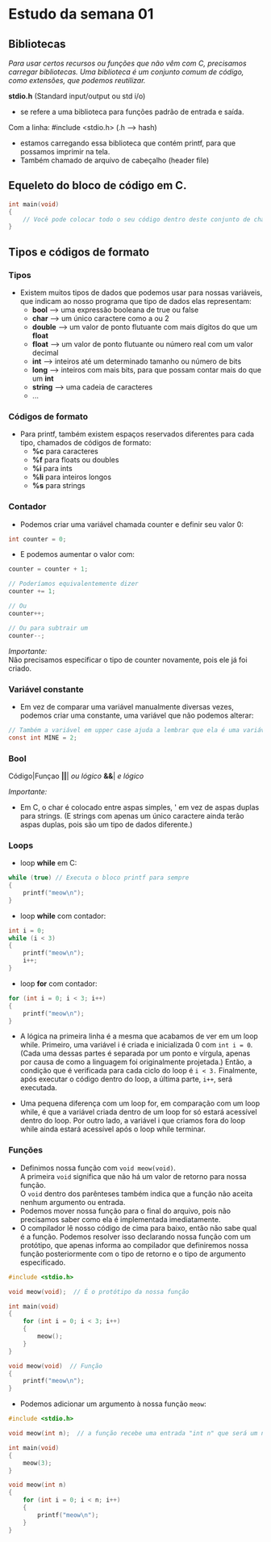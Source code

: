 # Estudo da semana 01

## Bibliotecas

*Para usar certos recursos ou funções que não vêm com C, precisamos carregar bibliotecas.
Uma biblioteca é um conjunto comum de código, como extensões, que podemos reutilizar.*

**stdio.h** (Standard input/output ou std i/o)
- se refere a uma biblioteca para funções padrão de entrada e saída.

Com a linha: #include <stdio.h> (.h --> hash)
- estamos carregando essa biblioteca que contém printf, para que possamos imprimir na tela.
- Também chamado de arquivo de cabeçalho (header file)

## Equeleto do bloco de código em C.
```c
int main(void)
{
    // Você pode colocar todo o seu código dentro deste conjunto de chaves
}
```

## Tipos e códigos de formato

### Tipos
- Existem muitos tipos de dados que podemos usar para nossas variáveis,
que indicam ao nosso programa que tipo de dados elas representam:
    - **bool** --> uma expressão booleana de true ou false
    - **char** --> um único caractere como a ou 2
    - **double** --> um valor de ponto flutuante com mais dígitos do que um **float**
    - **float** --> um valor de ponto flutuante ou número real com um valor decimal
    - **int** --> inteiros até um determinado tamanho ou número de bits
    - **long** --> inteiros com mais bits, para que possam contar mais do que um **int**
    - **string** --> uma cadeia de caracteres
    - ...

### Códigos de formato
- Para printf, também existem espaços reservados diferentes para cada tipo,
chamados de códigos de formato:
    - **%c** para caracteres
    - **%f** para floats ou doubles
    - **%i** para ints
    - **%li** para inteiros longos
    - **%s** para strings

### Contador
- Podemos criar uma variável chamada counter e definir seu valor 0:
```c
int counter = 0;
```

- E podemos aumentar o valor com:
```c
counter = counter + 1;

// Poderíamos equivalentemente dizer
counter += 1;

// Ou
counter++;

// Ou para subtrair um
counter--;
```
*Importante:*\
Não precisamos especificar o tipo de counter novamente, pois ele já foi criado.

### Variável constante
- Em vez de comparar uma variável manualmente diversas vezes, podemos criar uma constante,
uma variável que não podemos alterar:
```c
// Também a variável em upper case ajuda a lembrar que ela é uma variável constante
const int MINE = 2;
```

### Bool
Código|Funçao
**||**| *ou lógico*
**&&**| *e lógico*

*Importante:*
- Em C, o char é colocado entre aspas simples, ' em vez de aspas duplas para strings.
(E strings com apenas um único caractere ainda terão aspas duplas, pois são um tipo
de dados diferente.)

### Loops

- loop **while** em C:
```c
while (true) // Executa o bloco printf para sempre
{
    printf("meow\n");
}
```

- loop **while** com contador:
```c
int i = 0;
while (i < 3)
{
    printf("meow\n");
    i++;
}
```

- loop **for** com contador:
```c
for (int i = 0; i < 3; i++)
{
    printf("meow\n");
}
```

- A lógica na primeira linha é a mesma que acabamos de ver em um loop while.
Primeiro, uma variável i é criada e inicializada 0 com ``int i = 0``.
(Cada uma dessas partes é separada por um ponto e vírgula, apenas por causa de como
a linguagem foi originalmente projetada.)
Então, a condição que é verificada para cada ciclo do loop é ``i < 3.``
Finalmente, após executar o código dentro do loop, a última parte, ``i++``, será executada.

- Uma pequena diferença com um loop for, em comparação com um loop while, é que a variável
criada dentro de um loop for só estará acessível dentro do loop. Por outro lado, a variável
i que criamos fora do loop while ainda estará acessível após o loop while terminar.

### Funções
- Definimos nossa função com ``void meow(void)``.\
A primeira ``void`` significa que não há um valor de retorno para nossa função.\
O `void` dentro dos parênteses também indica que a função não aceita nenhum argumento ou entrada.
- Podemos mover nossa função para o final do arquivo, pois não precisamos saber como ela é
implementada imediatamente.
- O compilador lê nosso código de cima para baixo, então não sabe qual é a função.
Podemos resolver isso declarando nossa função com um protótipo, que apenas informa ao
compilador que definiremos nossa função posteriormente com o tipo de retorno e o tipo
de argumento especificado.
```c
#include <stdio.h>

void meow(void);  // É o protótipo da nossa função

int main(void)
{
    for (int i = 0; i < 3; i++)
    {
        meow();
    }
}

void meow(void)  // Função
{
    printf("meow\n");
}
```

- Podemos adicionar um argumento à nossa função `meow`:
```c
#include <stdio.h>

void meow(int n);  // a função recebe uma entrada "int n" que será um numero inteiro

int main(void)
{
    meow(3);
}

void meow(int n)
{
    for (int i = 0; i < n; i++)
    {
        printf("meow\n");
    }
}
```
